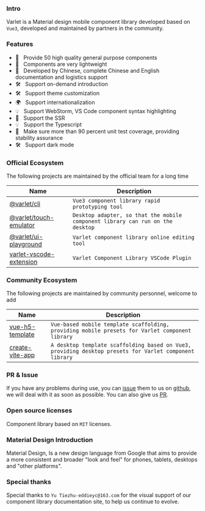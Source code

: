 
### Intro

Varlet is a Material design mobile component library developed based on `Vue3`, developed and maintained by partners in the community.

### Features

- 🚀 &nbsp; Provide 50 high quality general purpose components
- 🚀 &nbsp; Components are very lightweight
- 💪 &nbsp; Developed by Chinese, complete Chinese and English documentation and logistics support
- 🛠️ &nbsp; Support on-demand introduction
- 🛠️ &nbsp; Support theme customization
- 🌍 &nbsp; Support internationalization
- 💡 &nbsp; Support WebStorm, VS Code component syntax highlighting
- 💪 &nbsp; Support the SSR
- 💡 &nbsp; Support the Typescript
- 💪 &nbsp; Make sure more than 90 percent unit test coverage, providing stability assurance
- 🛠️ &nbsp; Support dark mode


### Official Ecosystem

The following projects are maintained by the official team for a long time

| Name | Description |
|------------------------------------------------------------------------------------------------------|--------------------------------------|
| [@varlet/cli](https://github.com/varletjs/varlet/tree/dev/packages/varlet-cli) | `Vue3 component library rapid prototyping tool` |
| [@varlet/touch-emulator](https://github.com/varletjs/varlet/tree/dev/packages/varlet-touch-emulator) | `Desktop adapter, so that the mobile component library can run on the desktop` |
| [@varlet/ui-playground](https://github.com/varletjs/varlet/tree/dev/packages/varlet-ui-playground) | `Varlet component library online editing tool` |
| [varlet-vscode-extension](https://github.com/varletjs/varlet/tree/dev/packages/varlet-vscode-extension) | `Varlet Component Library VSCode Plugin` |

### Community Ecosystem

The following projects are maintained by community personnel, welcome to add

| Name | Description |
|----------------------------------------------------------------|-----------------------------------------|
| [vue-h5-template](https://github.com/sunniejs/vue-h5-template) | `Vue-based mobile template scaffolding, providing mobile presets for Varlet component library` |
| [create-vite-app](https://github.com/ErKeLost/create-vite-app) | `A desktop template scaffolding based on Vue3, providing desktop presets for Varlet component library` |

### PR & Issue
If you have any problems during use, you can [issue](https://github.com/varletjs/varlet/issues) them to us on [github](https://github.com/varletjs/varlet),
we will deal with it as soon as possible. You can also give us [PR](https://github.com/varletjs/varlet/pulls).

### Open source licenses
Component library based on `MIT` licenses.

### Material Design Introduction
Material Design, Is a new design language from Google that aims to provide a more consistent and broader 
"look and feel" for phones, tablets, desktops and "other platforms".

### Special thanks

Special thanks to `Yu Tiezhu-eddieyc@163.com` for the visual support of our component library documentation site, 
to help us continue to evolve.